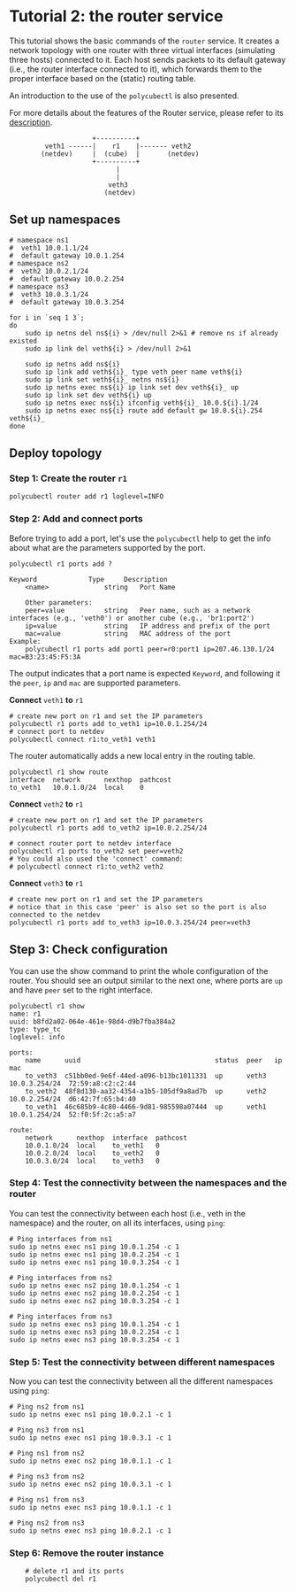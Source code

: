 # Tutorial 2: the router service


This tutorial shows the basic commands of the ``router`` service.
It creates a network topology with one router with three virtual interfaces (simulating three hosts) connected to it.
Each host sends packets to its default gateway (i.e., the router interface connected to it), which forwards them to the proper interface based on the (static) routing table.

An introduction to the use of the ``polycubectl`` is also presented.

For more details about the features of the Router service, please refer to its [description](../../services/pcn-router/router).

```
                     +----------+
         veth1 ------|    r1    |------- veth2
        (netdev)     |  (cube)  |       (netdev)
                     +----------+
                           |
                           |
                         veth3
                        (netdev)
```

## Set up namespaces



```
# namespace ns1
#  veth1 10.0.1.1/24
#  default gateway 10.0.1.254
# namespace ns2
#  veth2 10.0.2.1/24
#  default gateway 10.0.2.254
# namespace ns3
#  veth3 10.0.3.1/24
#  default gateway 10.0.3.254

for i in `seq 1 3`;
do
    sudo ip netns del ns${i} > /dev/null 2>&1 # remove ns if already existed
    sudo ip link del veth${i} > /dev/null 2>&1

    sudo ip netns add ns${i}
    sudo ip link add veth${i}_ type veth peer name veth${i}
    sudo ip link set veth${i}_ netns ns${i}
    sudo ip netns exec ns${i} ip link set dev veth${i}_ up
    sudo ip link set dev veth${i} up
    sudo ip netns exec ns${i} ifconfig veth${i}_ 10.0.${i}.1/24
    sudo ip netns exec ns${i} route add default gw 10.0.${i}.254 veth${i}_
done
```



## Deploy topology


### Step 1: Create the router ``r1``


```
polycubectl router add r1 loglevel=INFO
```

### Step 2: Add and connect ports


Before trying to add a port, let's use the ``polycubectl`` help to get the info about what are the parameters supported by the port.

```
polycubectl r1 ports add ?

Keyword             Type     Description
    <name>              string   Port Name

    Other parameters:
    peer=value          string   Peer name, such as a network interfaces (e.g., 'veth0') or another cube (e.g., 'br1:port2')
    ip=value            string   IP address and prefix of the port
    mac=value           string   MAC address of the port
Example:
    polycubectl r1 ports add port1 peer=r0:port1 ip=207.46.130.1/24 mac=B3:23:45:F5:3A
```

The output indicates that a port name is expected ``Keyword``, and following it the ``peer``, ``ip`` and ``mac`` are supported parameters.


**Connect** ``veth1`` **to** ``r1``


```
# create new port on r1 and set the IP parameters
polycubectl r1 ports add to_veth1 ip=10.0.1.254/24
# connect port to netdev
polycubectl connect r1:to_veth1 veth1
```

The router automatically adds a new local entry in the routing table.

```
polycubectl r1 show route
interface  network      nexthop  pathcost
to_veth1   10.0.1.0/24  local    0
```


**Connect** ``veth2`` **to** ``r1``

```
# create new port on r1 and set the IP parameters
polycubectl r1 ports add to_veth2 ip=10.0.2.254/24

# connect router port to netdev interface
polycubectl r1 ports to_veth2 set peer=veth2
# You could also used the 'connect' command:
# polycubectl connect r1:to_veth2 veth2
```

**Connect** ``veth3`` **to** ``r1``

```
# create new port on r1 and set the IP parameters
# notice that in this case 'peer' is also set so the port is also connected to the netdev
polycubectl r1 ports add to_veth3 ip=10.0.3.254/24 peer=veth3
```

## Step 3: Check configuration


You can use the show command to print the whole configuration of the router.
You should see an output similar to the next one, where ports are ``up`` and have ``peer`` set to the right interface.

```
polycubectl r1 show
name: r1
uuid: b8fd2a02-064e-461e-98d4-d9b7fba384a2
type: type_tc
loglevel: info

ports:
    name      uuid                                  status  peer   ip             mac
    to_veth3  c51bb0ed-9e6f-44ed-a096-b13bc1011331  up      veth3  10.0.3.254/24  72:59:a8:c2:c2:44
    to_veth2  48f8d130-aa32-4354-a1b5-105df9a8ad7b  up      veth2  10.0.2.254/24  d6:42:7f:65:b4:40
    to_veth1  46c685b9-4c80-4466-9d81-985598a07444  up      veth1  10.0.1.254/24  52:f0:5f:2c:a5:a7

route:
    network      nexthop  interface  pathcost
    10.0.1.0/24  local    to_veth1   0
    10.0.2.0/24  local    to_veth2   0
    10.0.3.0/24  local    to_veth3   0
```

### Step 4: Test the connectivity between the namespaces and the router


You can test the connectivity between each host (i.e., veth in the namespace) and the router, on all its interfaces, using `ping`:

```
# Ping interfaces from ns1
sudo ip netns exec ns1 ping 10.0.1.254 -c 1
sudo ip netns exec ns1 ping 10.0.2.254 -c 1
sudo ip netns exec ns1 ping 10.0.3.254 -c 1

# Ping interfaces from ns2
sudo ip netns exec ns2 ping 10.0.1.254 -c 1
sudo ip netns exec ns2 ping 10.0.2.254 -c 1
sudo ip netns exec ns2 ping 10.0.3.254 -c 1

# Ping interfaces from ns3
sudo ip netns exec ns3 ping 10.0.1.254 -c 1
sudo ip netns exec ns3 ping 10.0.2.254 -c 1
sudo ip netns exec ns3 ping 10.0.3.254 -c 1
```

### Step 5: Test the connectivity between different namespaces


Now you can test the connectivity between all the different namespaces using `ping`:

```
# Ping ns2 from ns1
sudo ip netns exec ns1 ping 10.0.2.1 -c 1

# Ping ns3 from ns1
sudo ip netns exec ns1 ping 10.0.3.1 -c 1

# Ping ns1 from ns2
sudo ip netns exec ns2 ping 10.0.1.1 -c 1

# Ping ns3 from ns2
sudo ip netns exec ns2 ping 10.0.3.1 -c 1

# Ping ns1 from ns3
sudo ip netns exec ns3 ping 10.0.1.1 -c 1

# Ping ns2 from ns3
sudo ip netns exec ns3 ping 10.0.2.1 -c 1
```

### Step 6: Remove the router instance


```
    # delete r1 and its ports
    polycubectl del r1
```